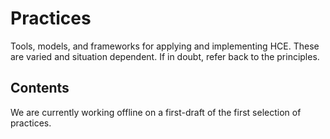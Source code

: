 # Practices
Tools, models, and frameworks for applying and implementing HCE. These are varied and situation dependent. If in doubt, refer back to the principles.

## Contents
We are currently working offline on a first-draft of the first selection of practices.